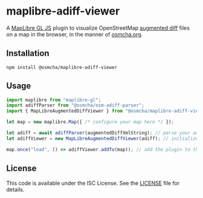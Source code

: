 # maplibre-adiff-viewer

A [MapLibre GL JS](https://maplibre.org/) plugin to visualize OpenStreetMap [augmented diff](https://wiki.openstreetmap.org/wiki/Overpass_API/Augmented_Diffs) files on a map in the browser, in the manner of [osmcha.org](https://osmcha.org).

## Installation

```
npm install @osmcha/maplibre-adiff-viewer
```

## Usage

```js
import maplibre from "maplibre-gl";
import adiffParser from "@osmcha/osm-adiff-parser";
import { MapLibreAugmentedDiffViewer } from "@osmcha/maplibre-adiff-viewer";

let map = new maplibre.Map({ /* configure your map here */ });

let adiff = await adiffParser(augmentedDiffXmlString); // parse your augmented diff XML
let adiffViewer = new MapLibreAugmentedDiffViewer(adiff); // initialize the plugin

map.once("load", () => adiffViewer.addTo(map)); // add the plugin to the map
```

## License

This code is available under the ISC License. See the [LICENSE](./LICENSE) file for details.
